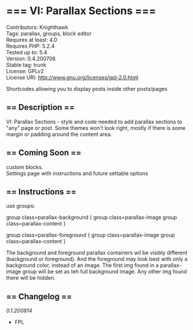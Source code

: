 # === VI: Parallax Sections ===
Contributors: Knighthawk<br>
Tags: parallax, groups, block editor<br>
Requires at least: 4.0<br>
Requires PHP: 5.2.4<br>
Tested up to: 5.4<br>
Version: 0.4.200706<br>
Stable tag: trunk<br>
License: GPLv2<br>
License URI: http://www.gnu.org/licenses/gpl-2.0.html<br>

Shortcodes allowing you to display posts inside other posts/pages

## == Description ==

VI: Parallax Sections - style and code needed to add parallax sections to "any" page or post.
Some themes won't look right, mostly if there is some margin or padding around the content area.

## == Coming Soon ==

custom blocks.<br>
Settings page with instructions and future settable options<br>


## == Instructions ==

use groups:

group class=parallax-background
    {
        group class=parallax-image
        group class=parallax-content
    }


group class=parallax-foreground
    {
        group class=parallax-image
        group class=parallax-content
    }

The background and foreground parallax containers wil be visibly different (background or foreground).
And the foreground may look best with only a background color, instead of an image.
The first img found in a parallax-image group will be set as teh full background image.
Any other img found there will be hidden.



## == Changelog ==

*0.1.200814*
* FPL
